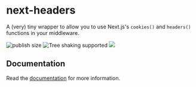 # next-headers

A (very) tiny wrapper to allow you to use Next.js's `cookies()` and `headers()` functions in your middleware.

![publish size](https://badgen.net/packagephobia/publish/next-headers) ![Tree shaking supported](https://badgen.net/bundlephobia/tree-shaking/next-headers) [<img src="https://img.shields.io/npm/dw/next-headers.svg" />](https://www.npmjs.com/package/next-headers)

## Documentation

Read the [documentation](https://github.com/raphaelbadia/next-headers/blob/main/packages/next-headers/README.md) for more information.
